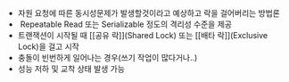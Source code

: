 - 자원 요청에 따른 동시성문제가 발생할것이라고 예상하고 락을 걸어버리는 방법론
-  Repeatable Read 또는 Serializable 정도의 격리성 수준을 제공
- 트랜잭션이 시작될 때 [[공유 락]](Shared Lock) 또는 [[배타 락]](Exclusive Lock)을 걸고 시작
- 충돌이 빈번하게 일어나는 경우(쓰기 작업이 많다거나..)
- 성능 저하 및 교착 상태 발생 가능